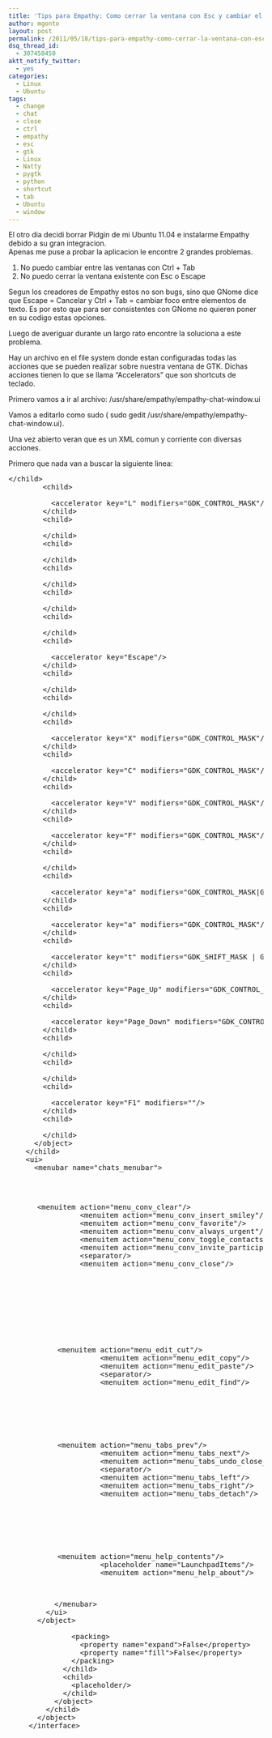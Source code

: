 ```yaml
---
title: 'Tips para Empathy: Como cerrar la ventana con Esc y cambiar el Shortcut de cambio de ventanas'
author: mgonto
layout: post
permalink: /2011/05/18/tips-para-empathy-como-cerrar-la-ventana-con-esc-y-cambiar-el-shortcut-de-cambio-de-ventanas/
dsq_thread_id:
  - 307458450
aktt_notify_twitter:
  - yes
categories:
  - Linux
  - Ubuntu
tags:
  - change
  - chat
  - close
  - ctrl
  - empathy
  - esc
  - gtk
  - Linux
  - Natty
  - pygtk
  - python
  - shortcut
  - tab
  - Ubuntu
  - window
---
```

El otro dia decidi borrar Pidgin de mi Ubuntu 11.04 e instalarme Empathy debido a su gran integracion.  
Apenas me puse a probar la aplicacion le encontre 2 grandes problemas.

  1. No puedo cambiar entre las ventanas con Ctrl + Tab
  2. No puedo cerrar la ventana existente con Esc o Escape

Segun los creadores de Empathy estos no son bugs, sino que GNome dice que Escape = Cancelar y Ctrl + Tab = cambiar foco entre elementos de texto. Es por esto que para ser consistentes con GNome no quieren poner en su codigo estas opciones.

Luego de averiguar durante un largo rato encontre la soluciona a este problema.

Hay un archivo en el file system donde estan configuradas todas las acciones que se pueden realizar sobre nuestra ventana de GTK. Dichas acciones tienen lo que se llama &#8220;Accelerators&#8221; que son shortcuts de teclado.

Primero vamos a ir al archivo: /usr/share/empathy/empathy-chat-window.ui

Vamos a editarlo como sudo ( sudo gedit /usr/share/empathy/empathy-chat-window.ui).

Una vez abierto veran que es un XML comun y corriente con diversas acciones.

Primero que nada van a buscar la siguiente linea:

<pre lang="xml">&lt;/child>
        &lt;child>
          
          &lt;accelerator key="L" modifiers="GDK_CONTROL_MASK"/>
        &lt;/child>
        &lt;child>
          
        &lt;/child>
        &lt;child>
          
        &lt;/child>
        &lt;child>
          
        &lt;/child>
        &lt;child>
          
        &lt;/child>
        &lt;child>
          
        &lt;/child>
        &lt;child>
          
          &lt;accelerator key="Escape"/>
        &lt;/child>
        &lt;child>
          
        &lt;/child>
        &lt;child>
          
        &lt;/child>
        &lt;child>
          
          &lt;accelerator key="X" modifiers="GDK_CONTROL_MASK"/>
        &lt;/child>
        &lt;child>
          
          &lt;accelerator key="C" modifiers="GDK_CONTROL_MASK"/>
        &lt;/child>
        &lt;child>
          
          &lt;accelerator key="V" modifiers="GDK_CONTROL_MASK"/>
        &lt;/child>
        &lt;child>
          
          &lt;accelerator key="F" modifiers="GDK_CONTROL_MASK"/>
        &lt;/child>
        &lt;child>
          
        &lt;/child>
        &lt;child>
          
          &lt;accelerator key="a" modifiers="GDK_CONTROL_MASK|GDK_SHIFT_MASK"/>
        &lt;/child>
        &lt;child>
          
          &lt;accelerator key="a" modifiers="GDK_CONTROL_MASK"/>
        &lt;/child>
        &lt;child>
          
          &lt;accelerator key="t" modifiers="GDK_SHIFT_MASK | GDK_CONTROL_MASK"/>
        &lt;/child>
        &lt;child>
          
          &lt;accelerator key="Page_Up" modifiers="GDK_CONTROL_MASK|GDK_SHIFT_MASK"/>
        &lt;/child>
        &lt;child>
          
          &lt;accelerator key="Page_Down" modifiers="GDK_CONTROL_MASK|GDK_SHIFT_MASK"/>
        &lt;/child>
        &lt;child>
          
        &lt;/child>
        &lt;child>
          
        &lt;/child>
        &lt;child>
          
          &lt;accelerator key="F1" modifiers=""/>
        &lt;/child>
        &lt;child>
          
        &lt;/child>
      &lt;/object>
    &lt;/child>
    &lt;ui>
      &lt;menubar name="chats_menubar">
        

<menu action="menu_conv">
  &lt;menuitem action="menu_conv_clear"/>
            &lt;menuitem action="menu_conv_insert_smiley"/>
            &lt;menuitem action="menu_conv_favorite"/>
            &lt;menuitem action="menu_conv_always_urgent"/>
            &lt;menuitem action="menu_conv_toggle_contacts"/>
            &lt;menuitem action="menu_conv_invite_participant"/>
            &lt;separator/>
            &lt;menuitem action="menu_conv_close"/>
          
</menu>
        

<menu action="menu_contact" />

<menu action="menu_edit">
  &lt;menuitem action="menu_edit_cut"/>
            &lt;menuitem action="menu_edit_copy"/>
            &lt;menuitem action="menu_edit_paste"/>
            &lt;separator/>
            &lt;menuitem action="menu_edit_find"/>
          
</menu>
        

<menu action="menu_tabs">
  &lt;menuitem action="menu_tabs_prev"/>
            &lt;menuitem action="menu_tabs_next"/>
            &lt;menuitem action="menu_tabs_undo_close_tab"/>
            &lt;separator/>
            &lt;menuitem action="menu_tabs_left"/>
            &lt;menuitem action="menu_tabs_right"/>
            &lt;menuitem action="menu_tabs_detach"/>
          
</menu>
        

<menu action="menu_help">
  &lt;menuitem action="menu_help_contents"/>
            &lt;placeholder name="LaunchpadItems"/>
            &lt;menuitem action="menu_help_about"/>
          
</menu>
      &lt;/menubar>
    &lt;/ui>
  &lt;/object>
  
          &lt;packing>
            &lt;property name="expand">False&lt;/property>
            &lt;property name="fill">False&lt;/property>
          &lt;/packing>
        &lt;/child>
        &lt;child>
          &lt;placeholder/>
        &lt;/child>
      &lt;/object>
    &lt;/child>
  &lt;/object>
&lt;/interface>
</pre>